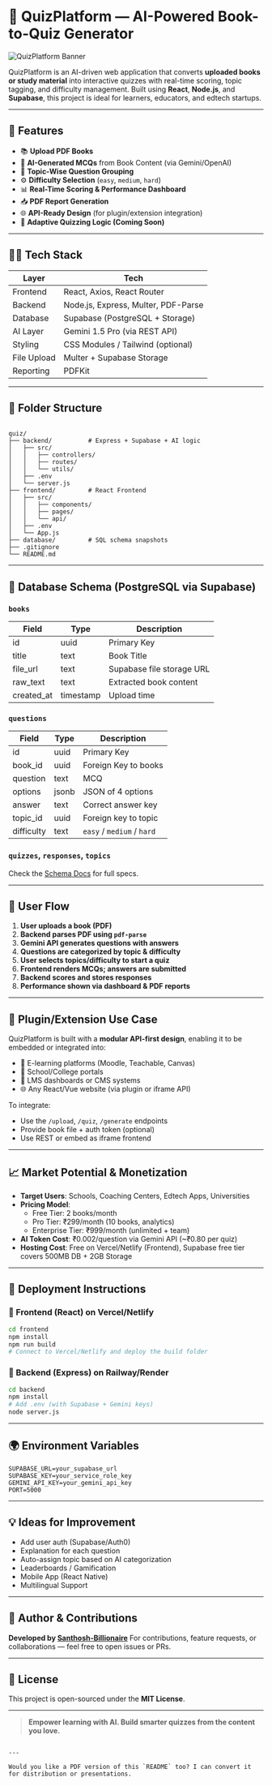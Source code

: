 
# 🧠 QuizPlatform — AI-Powered Book-to-Quiz Generator

![QuizPlatform Banner](https://img.shields.io/badge/AI%20Quiz%20App-Powered%20by%20Gemini-blueviolet)

QuizPlatform is an AI-driven web application that converts **uploaded books or study material** into interactive quizzes with real-time scoring, topic tagging, and difficulty management. Built using **React**, **Node.js**, and **Supabase**, this project is ideal for learners, educators, and edtech startups.

---

## 🚀 Features

- 📚 **Upload PDF Books**
- 🤖 **AI-Generated MCQs** from Book Content (via Gemini/OpenAI)
- 🧩 **Topic-Wise Question Grouping**
- ⚙️ **Difficulty Selection** (`easy`, `medium`, `hard`)
- 📊 **Real-Time Scoring & Performance Dashboard**
- 📥 **PDF Report Generation**
- 🌐 **API-Ready Design** (for plugin/extension integration)
- 🧠 **Adaptive Quizzing Logic (Coming Soon)**

---

## 🧑‍💻 Tech Stack

| Layer       | Tech                          |
| ----------- | ----------------------------- |
| Frontend    | React, Axios, React Router    |
| Backend     | Node.js, Express, Multer, PDF-Parse |
| Database    | Supabase (PostgreSQL + Storage) |
| AI Layer    | Gemini 1.5 Pro (via REST API) |
| Styling     | CSS Modules / Tailwind (optional) |
| File Upload | Multer + Supabase Storage     |
| Reporting   | PDFKit                        |

---

## 📂 Folder Structure

```

quiz/
├── backend/          # Express + Supabase + AI logic
│   ├── src/
│   │   ├── controllers/
│   │   ├── routes/
│   │   └── utils/
│   ├── .env
│   └── server.js
├── frontend/         # React Frontend
│   ├── src/
│   │   ├── components/
│   │   ├── pages/
│   │   └── api/
│   ├── .env
│   └── App.js
├── database/         # SQL schema snapshots
├── .gitignore
└── README.md

````

---

## 🧱 Database Schema (PostgreSQL via Supabase)

### `books`
| Field      | Type    | Description               |
|------------|---------|---------------------------|
| id         | uuid    | Primary Key               |
| title      | text    | Book Title                |
| file_url   | text    | Supabase file storage URL |
| raw_text   | text    | Extracted book content    |
| created_at | timestamp | Upload time             |

### `questions`
| Field      | Type    | Description               |
|------------|---------|---------------------------|
| id         | uuid    | Primary Key               |
| book_id    | uuid    | Foreign Key to books      |
| question   | text    | MCQ                       |
| options    | jsonb   | JSON of 4 options         |
| answer     | text    | Correct answer key        |
| topic_id   | uuid    | Foreign key to topic      |
| difficulty | text    | `easy` / `medium` / `hard`|

### `quizzes`, `responses`, `topics`
Check the [Schema Docs](./database/) for full specs.

---

## 🔄 User Flow

1. **User uploads a book (PDF)**
2. **Backend parses PDF using `pdf-parse`**
3. **Gemini API generates questions with answers**
4. **Questions are categorized by topic & difficulty**
5. **User selects topics/difficulty to start a quiz**
6. **Frontend renders MCQs; answers are submitted**
7. **Backend scores and stores responses**
8. **Performance shown via dashboard & PDF reports**

---

## 🧩 Plugin/Extension Use Case

QuizPlatform is built with a **modular API-first design**, enabling it to be embedded or integrated into:

- 📘 E-learning platforms (Moodle, Teachable, Canvas)
- 🏫 School/College portals
- 🧠 LMS dashboards or CMS systems
- 🌐 Any React/Vue website (via plugin or iframe API)

To integrate:
- Use the `/upload`, `/quiz`, `/generate` endpoints
- Provide book file + auth token (optional)
- Use REST or embed as iframe frontend

---

## 📈 Market Potential & Monetization

- **Target Users**: Schools, Coaching Centers, Edtech Apps, Universities
- **Pricing Model**:
  - Free Tier: 2 books/month
  - Pro Tier: ₹299/month (10 books, analytics)
  - Enterprise Tier: ₹999/month (unlimited + team)
- **AI Token Cost**: ₹0.002/question via Gemini API (~₹0.80 per quiz)
- **Hosting Cost**: Free on Vercel/Netlify (Frontend), Supabase free tier covers 500MB DB + 2GB Storage

---

## 🚀 Deployment Instructions

### 🔹 Frontend (React) on Vercel/Netlify
```bash
cd frontend
npm install
npm run build
# Connect to Vercel/Netlify and deploy the build folder
````

### 🔸 Backend (Express) on Railway/Render

```bash
cd backend
npm install
# Add .env (with Supabase + Gemini keys)
node server.js
```

---

## 🌍 Environment Variables

```env
SUPABASE_URL=your_supabase_url
SUPABASE_KEY=your_service_role_key
GEMINI_API_KEY=your_gemini_api_key
PORT=5000
```

---

## 💡 Ideas for Improvement

* Add user auth (Supabase/Auth0)
* Explanation for each question
* Auto-assign topic based on AI categorization
* Leaderboards / Gamification
* Mobile App (React Native)
* Multilingual Support

---

## 🧠 Author & Contributions

**Developed by [Santhosh-Billionaire](https://github.com/Santhosh-Billionaire)**
For contributions, feature requests, or collaborations — feel free to open issues or PRs.

---

## 📜 License

This project is open-sourced under the **MIT License**.

---

> **Empower learning with AI. Build smarter quizzes from the content you love.**

```

---

Would you like a PDF version of this `README` too? I can convert it for distribution or presentations.
```
